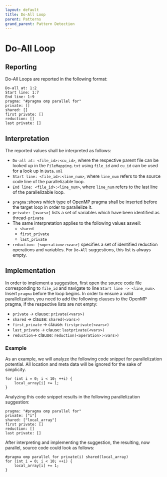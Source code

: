 ```yaml
---
layout: default
title: Do-All Loop
parent: Patterns
grand_parent: Pattern Detection
---
```


# Do-All Loop

## Reporting
Do-All Loops are reported in the following format:
```
Do-all at: 1:2
Start line: 1:7
End line: 1:9
pragma: "#pragma omp parallel for"
private: []
shared: []
first private: []
reduction: []
last private: []
```

## Interpretation
The reported values shall be interpreted as follows:
* `Do-all at: <file_id>:<cu_id>`, where the respective parent file can be looked up in the `FileMapping.txt` using `file_id` and `cu_id` can be used for a look up in `Data.xml`
* `Start line: <file_id>:<line_num>`, where `line_num` refers to the source code line of the parallelizable loop.
* `End line: <file_id>:<line_num>`, where `line_num` refers to the last line of the parallelizable loop.
<!--
Note: Disabled, since these values are not determined correctly at the moment. Values will be added to the result once their implementations are fixed.
* `iterations: <num>` specifies the counted amount of iterations the loop has executed during the profiling.
* `instructions: <num>` specifies the summed number of instructions executed within one iteration of the loop body
* `TODO: workload: <num>` provides an arbitrary value which represents the computational weight of one iteration of the loop. 
-->
* `pragma:`shows which type of OpenMP pragma shall be inserted before the target loop in order to parallelize it.
* `private: [<vars>]` lists a set of variables which have been identified as thread-`private`
* The same interpretation applies to the following values aswell:
    * `shared`
    * `first_private`
    * `last_private`
* `reduction: [<operation>:<var>]` specifies a set of identified reduction  operations and variables. For `Do-All` suggestions, this list is always empty.

## Implementation
In order to implement a suggestion, first open the source code file corresponding to `file_id` and navigate to line `Start line -> <line_num>`.
Insert `pragma` before the loop begins.
In order to ensure a valid parallelization, you need to add the following clauses to the OpenMP pragma, if the respective lists are not empty:
* `private` -> clause: `private(<vars>)`
* `shared` -> clause: `shared(<vars>)`
* `first_private` -> clause: `firstprivate(<vars>)`
* `last_private` -> clause: `lastprivate(<vars>)`
* `reduction`-> clause: `reduction(<operation>:<vars>)`

### Example
As an example, we will analyze the following code snippet for parallelization potential. All location and meta data will be ignored for the sake of simplicity.

    for (int i = 0; i < 10; ++i) {
        local_array[i] += 1;
    }

Analyzing this code snippet results in the following parallelization suggestion:

    pragma: "#pragma omp parallel for"
    private: ["i"]
    shared: ["local_array"]
    first private: []
    reduction: []
    last private: []


After interpreting and implementing the suggestion, the resulting, now parallel, source code could look as follows:

    #pragma omp parallel for private(i) shared(local_array)
    for (int i = 0; i < 10; ++i) {
        local_array[i] += 1;
    }